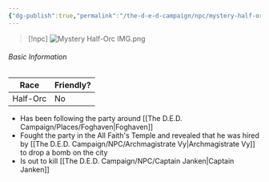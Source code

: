 ```yaml
---
{"dg-publish":true,"permalink":"/the-d-e-d-campaign/npc/mystery-half-orc/","created":"","updated":""}
---
```



> [!npc]
> ![Mystery Half-Orc IMG.png](/img/user/z_Assets/Mystery%20Half-Orc%20IMG.png)

 ###### Basic Information


 | **Race** | **Friendly?** |
| --------- | ---------- |
| Half-Orc          |   No       | 

- Has been following the party around [[The D.E.D. Campaign/Places/Foghaven\|Foghaven]] 
- Fought the party in the All Faith's Temple and revealed that he was hired by [[The D.E.D. Campaign/NPC/Archmagistrate Vy\|Archmagistrate Vy]] to drop a bomb on the city 
- Is out to kill [[The D.E.D. Campaign/NPC/Captain Janken\|Captain Janken]] 